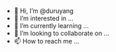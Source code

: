 - 👋 Hi, I’m @duruyang
- 👀 I’m interested in ...
- 🌱 I’m currently learning ...
- 💞️ I’m looking to collaborate on ...
- 📫 How to reach me ...

<!---
duruyang/duruyang is a ✨ special ✨ repository because its `README.md` (this file) appears on your GitHub profile.
You can click the Preview link to take a look at your changes.
--->

